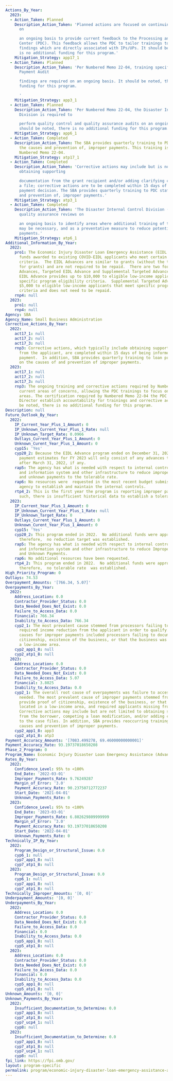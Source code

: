 ```yaml
---
Actions_By_Year:
  2023:
  - Action_Taken: Planned
    Description_Action_Taken: 'Planned actions are focused on continuing to audit
      on

      an ongoing basis to provide current feedback to the Processing and Disbursement
      Center (PDC). This feedback allows the PDC to tailor trainings to address audit
      findings which are directly associated with IPs/UPs. It should be noted, there
      is no additional funding for this program.'
    Mitigation_Strategy: app17_1
  - Action_Taken: Planned
    Description_Action_Taken: 'Per Numbered Memo 22-04, training specific to Improper
      Payment Audit

      findings are required on an ongoing basis. It should be noted, there is no additional
      funding for this program.

      '
    Mitigation_Strategy: app3_1
  - Action_Taken: Planned
    Description_Action_Taken: 'Per Numbered Memo 22-04, the Disaster Internal Controls
      Division is required to

      perform quality control and quality assurance audits on an ongoing basis. It
      should be noted, there is no additional funding for this program.'
    Mitigation_Strategy: app6_1
  - Action_Taken: Completed
    Description_Action_Taken: The SBA provides quarterly training to PDC staff on
      the causes and prevention of, improper payments. This training is required by
      Numbered Memo 22-04.
    Mitigation_Strategy: atp17_1
  - Action_Taken: Completed
    Description_Action_Taken: 'Corrective actions may include but is not limited to
      obtaining supporting

      documentation from the grant recipient and/or adding clarifying comments to
      a file; corrective actions are to be completed within 15 days of the final improper
      payment decision. The SBA provides quarterly training to PDC staff on the causes
      and prevention of, improper payments.'
    Mitigation_Strategy: atp3_1
  - Action_Taken: Completed
    Description_Action_Taken: 'The Disaster Internal Control Division (DICD) conducts
      quality assurance reviews on

      an ongoing basis to identify areas where additional training of the PDC Departments
      may be necessary, and as a preventative measure to reduce potentially improper
      payments.'
    Mitigation_Strategy: atp6_1
Additional_Information_By_Year:
  2022:
    pro1: The Economic Injury Disaster Loan Emergency Assistance (EIDL Advance) are
      funds awarded to existing COVID-EIDL applicants who meet certain eligibility
      criteria.  The EIDL Advances are similar to grants (without the typical requirements
      for grants) and are not required to be repaid.  There are two forms of EIDL
      Advances, Targeted EIDL Advance and Supplemental Targeted Advance.  Targeted
      EIDL Advance provides up to $10,000 to eligible low-income applicants that met
      specific program eligibility criteria.  Supplemental Targeted Advance provides
      $5,000 to eligible low-income applicants that meet specific program eligibility
      criteria and does not need to be repaid.
    rnp4: null
  2023:
    pro1: null
    rnp4: null
Agency: SBA
Agency_Name: Small Business Administration
Corrective_Actions_By_Year:
  2022:
    act17_1: null
    act17_2: null
    act17_3: null
    rnp3: Corrective actions, which typically include obtaining supporting documentation
      from the applicant, are completed within 15 days of being informed of the improper
      payment.  In addition, SBA provides quarterly training to loan processing staff
      on the causes of and prevention of improper payments.
  2023:
    act17_1: null
    act17_2: null
    act17_3: null
    rnp3: The ongoing training and corrective actions required by Numbered Memo 22-04address
      current areas of concerns, allowing the PDC trainings to focus on identified
      areas. The certification required by Numbered Memo 22-04 the PDC and Center
      Director establish accountability for trainings and corrective actions. It should
      be noted, there is no additional funding for this program.
Description: null
Future_Outlook_By_Year:
  2022:
    IP_Current_Year_Plus_1_Amount: 0
    IP_Unknown_Current_Year_Plus_1_Rate: null
    IP_Unknown_Target_Rate: 0.0966
    Outlays_Current_Year_Plus_1_Amount: 0
    Unknown_Curent_Year_Plus_1_Amount: 0
    cyp15: 'Yes'
    cyp20_2: Because the EIDL Advance program ended on December 31, 2021, the improper
      payment estimates for FY 2023 will only consist of any advances that were disbursed
      after March 31, 2022, if any.
    rap5: The agency has what is needed with respect to internal controls, human capital
      and information system and other infrastructure to reduce improper payments
      and unknown payments to the tolerable rate.
    rap6: No resources were  requested in the most recent budget submission of the
      agency to establish and maintain the internal controls.
    rtp4_2: This is the first year the program is reporting improper payment data.  As
      such, there is insufficient historical data to establish a tolerable rate.
  2023:
    IP_Current_Year_Plus_1_Amount: 0
    IP_Unknown_Current_Year_Plus_1_Rate: null
    IP_Unknown_Target_Rate: 0
    Outlays_Current_Year_Plus_1_Amount: 0
    Unknown_Curent_Year_Plus_1_Amount: 0
    cyp15: 'Yes'
    cyp20_2: This program ended in 2022.  No additional funds were approved or awarded;
      therefore,  no reduction target was established.
    rap5: The agency has what is needed with respect to internal controls, human capital
      and information system and other infrastructure to reduce Improper Payments
      and Unknown Payments.
    rap6: No additional resources have been requested.
    rtp4_2: This program ended in 2022.  No additional funds were approved or awarded;
      therefore,  no tolerable rate  was established.
High_Priority_Program: 0
Outlays: 74.53
Overpayment_Amounts: '[766.34, 5.07]'
Overpayments_By_Year:
  2022:
    Address_Location: 0.0
    Contractor_Provider_Status: 0.0
    Data_Needed_Does_Not_Exist: 0.0
    Failure_to_Access_Data: 0.0
    Financial: 766.34
    Inability_to_Access_Data: 766.34
    cyp2_1: The most prevalent cause stemmed from processors failing to obtain the
      required income reduction from the applicant in order to qualify.  Additional
      causes for improper payments included processors failing to document the applicant's
      citizenship, existence of the business, or that the business was located in
      a low-income area.
    cyp2_app1_8: null
    cyp2_atp1_8: null
  2023:
    Address_Location: 0.0
    Contractor_Provider_Status: 0.0
    Data_Needed_Does_Not_Exist: 0.0
    Failure_to_Access_Data: 5.07
    Financial: 3.8025
    Inability_to_Access_Data: 0.0
    cyp2_1: The overall root cause of overpayments was failure to access data/information
      needed. The most prevalent cause of improper payments stemmed from failure to
      provide proof of citizenship, existence of the business, or that business was
      located in a low-income area, and required applicants missing from application.
      Corrective actions may include but are not limited to obtaining supporting documentation
      from the borrower, competing a loan modification, and/or adding clarifying comments
      to the case files. In addition, SBA provides reoccurring training to staff on
      causes and prevention of improper payments.
    cyp2_app1_8: app3
    cyp2_atp1_8: atp3
Payment_Accuracy_Amounts: '[7083.499278, 69.46000000000001]'
Payment_Accuracy_Rate: 93.19737018650208
Phase_2_Program: 0
Program_Name: Economic Injury Disaster Loan Emergency Assistance (Advance)
Rates_By_Year:
  2022:
    Confidence_Level: 95% to <100%
    End_Date: '2022-03-01'
    Improper_Payments_Rate: 9.76249287
    Margin_of_Error: '3.0'
    Payment_Accuracy_Rate: 90.23750712772237
    Start_Date: '2021-04-01'
    Unknown_Payments_Rate: 0
  2023:
    Confidence_Level: 95% to <100%
    End_Date: '2023-03-01'
    Improper_Payments_Rate: 6.802629809999999
    Margin_of_Error: '3.0'
    Payment_Accuracy_Rate: 93.19737018650208
    Start_Date: '2022-04-01'
    Unknown_Payments_Rate: 0
Technically_IP_By_Year:
  2022:
    Program_Design_or_Structural_Issue: 0.0
    cyp6_1: null
    cyp7_app1_8: null
    cyp7_atp1_8: null
  2023:
    Program_Design_or_Structural_Issue: 0.0
    cyp6_1: null
    cyp7_app1_8: null
    cyp7_atp1_8: null
Technically_Improper_Amounts: '[0, 0]'
Underpayment_Amounts: '[0, 0]'
Underpayments_By_Year:
  2022:
    Address_Location: 0.0
    Contractor_Provider_Status: 0.0
    Data_Needed_Does_Not_Exist: 0.0
    Failure_to_Access_Data: 0.0
    Financial: 0.0
    Inability_to_Access_Data: 0.0
    cyp5_app1_8: null
    cyp5_atp1_8: null
  2023:
    Address_Location: 0.0
    Contractor_Provider_Status: 0.0
    Data_Needed_Does_Not_Exist: 0.0
    Failure_to_Access_Data: 0.0
    Financial: 0.0
    Inability_to_Access_Data: 0.0
    cyp5_app1_8: null
    cyp5_atp1_8: null
Unknown_Amounts: '[0, 0]'
Unknown_Payments_By_Year:
  2022:
    Insufficient_Documentation_to_Determine: 0.0
    cyp7_app1_8: null
    cyp7_atp1_8: null
    cyp7_ucp4_1: null
    cyp8: null
  2023:
    Insufficient_Documentation_to_Determine: 0.0
    cyp7_app1_8: null
    cyp7_atp1_8: null
    cyp7_ucp4_1: null
    cyp8: null
fpi_link: https://fpi.omb.gov/
layout: program-specific
permalink: program/economic-injury-disaster-loan-emergency-assistance-advance.html
---
```

